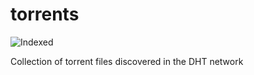 torrents 
========
![Indexed](https://img.shields.io/badge/indexed-54168-blue)

Collection of torrent files discovered in the DHT network

